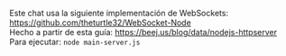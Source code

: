 Este chat usa la siguiente implementación de WebSockets: https://github.com/theturtle32/WebSocket-Node
<br>Hecho a partir de esta guía: https://beej.us/blog/data/nodejs-httpserver<br>
Para ejecutar: `node main-server.js`
